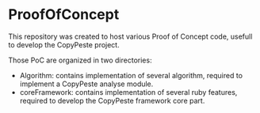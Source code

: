 # ProofOfConcept

This repository was created to host various Proof of Concept code, usefull to develop the CopyPeste project.

Those PoC are organized in two directories:
- Algorithm: contains implementation of several algorithm, required to implement a CopyPeste analyse module.
- coreFramework: contains implementation of several ruby features, required to develop the CopyPeste framework core part.
